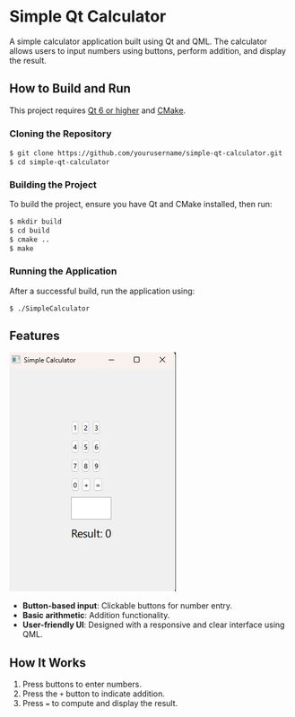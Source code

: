 # Simple Qt Calculator

A simple calculator application built using Qt and QML. The calculator allows users to input numbers using buttons, perform addition, and display the result.

## How to Build and Run

This project requires [Qt 6 or higher](https://www.qt.io/download) and [CMake](https://cmake.org/download/).

### Cloning the Repository

```console
$ git clone https://github.com/yourusername/simple-qt-calculator.git
$ cd simple-qt-calculator
```

### Building the Project

To build the project, ensure you have Qt and CMake installed, then run:

```console
$ mkdir build
$ cd build
$ cmake ..
$ make
```

### Running the Application

After a successful build, run the application using:

```console
$ ./SimpleCalculator
```

## Features

![image alt](https://github.com/PratyushMunda/Simple-Addition-Cal/blob/54fda4a1a2b27a8fbf60b804f6def106767d2279/SnapShot.png)

- **Button-based input**: Clickable buttons for number entry.
- **Basic arithmetic**: Addition functionality.
- **User-friendly UI**: Designed with a responsive and clear interface using QML.

## How It Works

1. Press buttons to enter numbers.
2. Press the `+` button to indicate addition.
3. Press `=` to compute and display the result.






